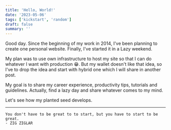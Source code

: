 ```yaml
---
title: 'Hello, World!'
date: '2023-05-06'
tags: ['kickstart', 'random']
draft: false
summary: ''
---
```


Good day. Since the beginning of my work in 2014, I've been planning to create one personal website. Finally, I've started it in a Lazy weekend.

My plan was to use own infrastructure to host my site so that I can do whatever I want with production :grin:. But my wallet doesn't like that idea, so I've to drop the idea and start with hybrid one which I will share in another post.

My goal is to share my career experience, productivity tips, tutorials and guidelines. Actually, find a lazy day and share whatever comes to my mind.

Let's see how my planted seed develops.

---

```
You don't have to be great to to start, but you have to start to be great.
- ZIG ZIGLAR
```
